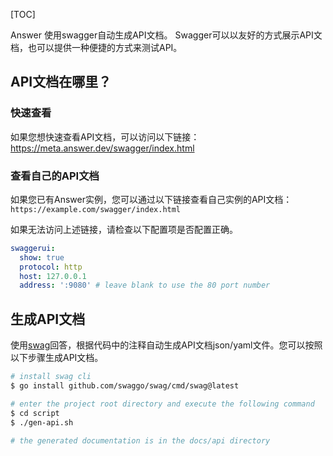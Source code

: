 [TOC]

Answer 使用swagger自动生成API文档。 Swagger可以以友好的方式展示API文档，也可以提供一种便捷的方式来测试API。

## API文档在哪里？

### 快速查看

如果您想快速查看API文档，可以访问以下链接：
https://meta.answer.dev/swagger/index.html

### 查看自己的API文档

如果您已有Answer实例，您可以通过以下链接查看自己实例的API文档：
`https://example.com/swagger/index.html`

如果无法访问上述链接，请检查以下配置项是否配置正确。

```yaml
swaggerui:
  show: true
  protocol: http
  host: 127.0.0.1
  address: ':9080' # leave blank to use the 80 port number
```

## 生成API文档

使用[swag](https://github.com/swaggo/swag)回答，根据代码中的注释自动生成API文档json/yaml文件。您可以按照以下步骤生成API文档。
```bash
# install swag cli
$ go install github.com/swaggo/swag/cmd/swag@latest

# enter the project root directory and execute the following command
$ cd script
$ ./gen-api.sh

# the generated documentation is in the docs/api directory
```

